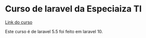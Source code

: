# Curso de laravel da Especiaiza TI

[Link do curso](https://academy.especializati.com.br/aula/apresentacao-sistema-curso-laravel-55)

Este curso é de laravel 5.5 foi feito em laravel 10.

